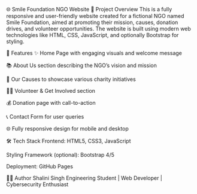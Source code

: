 🌐 Smile Foundation NGO Website
🔸 Project Overview
This is a fully responsive and user-friendly website created for a fictional NGO named Smile Foundation, aimed at promoting their mission, causes, donation drives, and volunteer opportunities. The website is built using modern web technologies like HTML, CSS, JavaScript, and optionally Bootstrap for styling.

🧩 Features
✨ Home Page with engaging visuals and welcome message

📚 About Us section describing the NGO’s vision and mission

🧒 Our Causes to showcase various charity initiatives

🙋‍♀️ Volunteer & Get Involved section

💰 Donation page with call-to-action

📞 Contact Form for user queries

🌐 Fully responsive design for mobile and desktop

🛠️ Tech Stack
Frontend: HTML5, CSS3, JavaScript

Styling Framework (optional): Bootstrap 4/5

Deployment: GitHub Pages



🧑‍🎓 Author
Shalini Singh
Engineering Student | Web Developer | Cybersecurity Enthusiast
